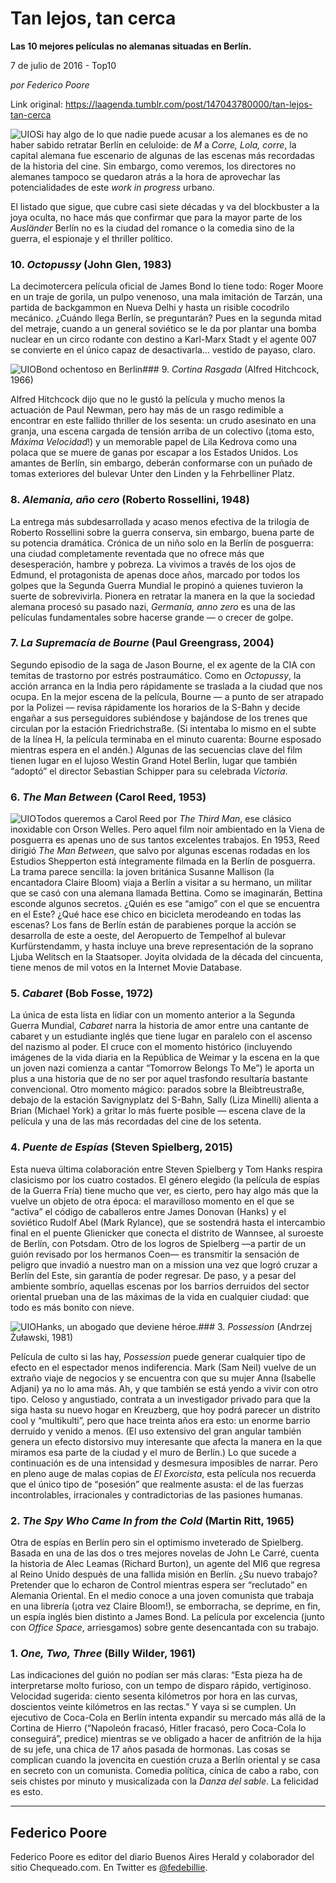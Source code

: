 # Tan lejos, tan cerca

**Las 10 mejores películas no alemanas situadas en Berlín.**

7 de julio de 2016 - Top10

_por Federico Poore_

Link original: https://laagenda.tumblr.com/post/147043780000/tan-lejos-tan-cerca

![UIO](https://64.media.tumblr.com/b7ef3920b2867d83e60f6b558740cb63/tumblr_inline_pjzvpkRviD1t6q87u_500.jpg)Si hay algo de lo que nadie puede acusar a los alemanes es de no haber sabido retratar Berlín en celuloide: de *M* a *Corre, Lola, corre*, la capital alemana fue escenario de algunas de las escenas más recordadas de la historia del cine. Sin embargo, como veremos, los directores no alemanes tampoco se quedaron atrás a la hora de aprovechar las potencialidades de este *work in progress* urbano.


El listado que sigue, que cubre casi siete décadas y va del blockbuster a la joya oculta, no hace más que confirmar que para la mayor parte de los *Ausländer* Berlín no es la ciudad del romance o la comedia sino de la guerra, el espionaje y el thriller político.


### 10. *Octopussy* (John Glen, 1983)

La decimotercera película oficial de James Bond lo tiene todo: Roger Moore en un traje de gorila, un pulpo venenoso, una mala imitación de Tarzán, una partida de backgammon en Nueva Delhi y hasta un risible cocodrilo mecánico. ¿Cuándo llega Berlín, se preguntarán? Pues en la segunda mitad del metraje, cuando a un general soviético se le da por plantar una bomba nuclear en un circo rodante con destino a Karl-Marx Stadt y el agente 007 se convierte en el único capaz de desactivarla… vestido de payaso, claro.


![UIO](https://64.media.tumblr.com/808b1ccd6d001b8d1d6a4edc28a7e1a8/tumblr_inline_pjzvpkfWBV1t6q87u_500.jpg)Bond ochentoso en Berlin### 9. *Cortina Rasgada* (Alfred Hitchcock, 1966)

Alfred Hitchcock dijo que no le gustó la película y mucho menos la actuación de Paul Newman, pero hay más de un rasgo redimible a encontrar en este fallido thriller de los sesenta: un crudo asesinato en una granja, una escena cargada de tensión arriba de un colectivo (¡toma esto, *Máxima Velocidad*!) y un memorable papel de Lila Kedrova como una polaca que se muere de ganas por escapar a los Estados Unidos. Los amantes de Berlín, sin embargo, deberán conformarse con un puñado de tomas exteriores del bulevar Unter den Linden y la Fehrbelliner Platz.


### 8. *Alemania, año cero* (Roberto Rossellini, 1948)

La entrega más subdesarrollada y acaso menos efectiva de la trilogía de Roberto Rossellini sobre la guerra conserva, sin embargo, buena parte de su potencia dramática. Crónica de un niño solo en la Berlín de posguerra: una ciudad completamente reventada que no ofrece más que desesperación, hambre y pobreza. La vivimos a través de los ojos de Edmund, el protagonista de apenas doce años, marcado por todos los golpes que la Segunda Guerra Mundial le propinó a quienes tuvieron la suerte de sobrevivirla. Pionera en retratar la manera en la que la sociedad alemana procesó su pasado nazi, *Germania, anno zero* es una de las películas fundamentales sobre hacerse grande — o crecer de golpe.


### 7. *La Supremacía de Bourne* (Paul Greengrass, 2004)

Segundo episodio de la saga de Jason Bourne, el ex agente de la CIA con temitas de trastorno por estrés postraumático. Como en *Octopussy*, la acción arranca en la India pero rápidamente se traslada a la ciudad que nos ocupa. En la mejor escena de la película, Bourne — a punto de ser atrapado por la Polizei — revisa rápidamente los horarios de la S-Bahn y decide engañar a sus perseguidores subiéndose y bajándose de los trenes que circulan por la estación Friedrichstraße. (Si intentaba lo mismo en el subte de la línea H, la película terminaba en el minuto cuarenta: Bourne esposado mientras espera en el andén.) Algunas de las secuencias clave del film tienen lugar en el lujoso Westin Grand Hotel Berlin, lugar que también “adoptó” el director Sebastian Schipper para su celebrada *Victoria*.


### 6. *The Man Between* (Carol Reed, 1953)

![UIO](https://64.media.tumblr.com/6838c7ac3633bfdecde55be3896114ae/tumblr_inline_pjzvpkNr7B1t6q87u_250.jpg)Todos queremos a Carol Reed por *The Third Man*, ese clásico inoxidable con Orson Welles. Pero aquel film noir ambientado en la Viena de posguerra es apenas uno de sus tantos excelentes trabajos. En 1953, Reed dirigió *The Man Between*, que salvo por algunas escenas rodadas en los Estudios Shepperton está íntegramente filmada en la Berlín de posguerra. La trama parece sencilla: la joven británica Susanne Mallison (la encantadora Claire Bloom) viaja a Berlín a visitar a su hermano, un militar que se casó con una alemana llamada Bettina. Como se imaginarán, Bettina esconde algunos secretos. ¿Quién es ese “amigo” con el que se encuentra en el Este? ¿Qué hace ese chico en bicicleta merodeando en todas las escenas? Los fans de Berlín están de parabienes porque la acción se desarrolla de este a oeste, del Aeropuerto de Tempelhof al bulevar Kurfürstendamm, y hasta incluye una breve representación de la soprano Ljuba Welitsch en la Staatsoper. Joyita olvidada de la década del cincuenta, tiene menos de mil votos en la Internet Movie Database.


### 5. *Cabaret* (Bob Fosse, 1972)

La única de esta lista en lidiar con un momento anterior a la Segunda Guerra Mundial, *Cabaret* narra la historia de amor entre una cantante de cabaret y un estudiante inglés que tiene lugar en paralelo con el ascenso del nazismo al poder. El cruce con el momento histórico (incluyendo imágenes de la vida diaria en la República de Weimar y la escena en la que un joven nazi comienza a cantar “Tomorrow Belongs To Me”) le aporta un plus a una historia que de no ser por aquel trasfondo resultaría bastante convencional. Otro momento mágico: parados sobre la Bleibtreustraße, debajo de la estación Savignyplatz del S-Bahn, Sally (Liza Minelli) alienta a Brian (Michael York) a gritar lo más fuerte posible — escena clave de la película y una de las más recordadas del cine de los setenta.


### 4. *Puente de Espías* (Steven Spielberg, 2015)

Esta nueva última colaboración entre Steven Spielberg y Tom Hanks respira clasicismo por los cuatro costados. El género elegido (la película de espías de la Guerra Fría) tiene mucho que ver, es cierto, pero hay algo más que la vuelve un objeto de otra época: el maravilloso momento en el que se “activa” el código de caballeros entre James Donovan (Hanks) y el soviético Rudolf Abel (Mark Rylance), que se sostendrá hasta el intercambio final en el puente Glienicker que conecta el distrito de Wannsee, al suroeste de Berlín, con Potsdam. Otro de los logros de Spielberg —a partir de un guión revisado por los hermanos Coen— es transmitir la sensación de peligro que invadió a nuestro man on a mission una vez que logró cruzar a Berlín del Este, sin garantía de poder regresar. De paso, y a pesar del ambiente sombrío, aquellas escenas por los barrios derruidos del sector oriental prueban una de las máximas de la vida en cualquier ciudad: que todo es más bonito con nieve.


![UIO](https://64.media.tumblr.com/b7ef3920b2867d83e60f6b558740cb63/tumblr_inline_pjzvpkRviD1t6q87u_500.jpg)Hanks, un abogado que deviene héroe.### 3. *Possession* (Andrzej Żuławski, 1981)

Película de culto si las hay, *Possession* puede generar cualquier tipo de efecto en el espectador menos indiferencia. Mark (Sam Neil) vuelve de un extraño viaje de negocios y se encuentra con que su mujer Anna (Isabelle Adjani) ya no lo ama más. Ah, y que también se está yendo a vivir con otro tipo. Celoso y angustiado, contrata a un investigador privado para que la siga hasta su nuevo hogar en Kreuzberg, que hoy podrá parecer un distrito cool y “multikulti”, pero que hace treinta años era esto: un enorme barrio derruido y venido a menos. (El uso extensivo del gran angular también genera un efecto distorsivo muy interesante que afecta la manera en la que miramos esa parte de la ciudad y el muro de Berlín.) Lo que sucede a continuación es de una intensidad y desmesura imposibles de narrar. Pero en pleno auge de malas copias de *El Exorcista*, esta película nos recuerda que el único tipo de “posesión” que realmente asusta: el de las fuerzas incontrolables, irracionales y contradictorias de las pasiones humanas.


### 2. *The Spy Who Came In from the Cold* (Martin Ritt, 1965)

Otra de espías en Berlín pero sin el optimismo inveterado de Spielberg. Basada en una de las dos o tres mejores novelas de John Le Carré, cuenta la historia de Alec Leamas (Richard Burton), un agente del MI6 que regresa al Reino Unido después de una fallida misión en Berlín. ¿Su nuevo trabajo? Pretender que lo echaron de Control mientras espera ser “reclutado” en Alemania Oriental. En el medio conoce a una joven comunista que trabaja en una librería (¡otra vez Claire Bloom!), se emborracha, se deprime, en fin, un espía inglés bien distinto a James Bond. La película por excelencia (junto con *Office Space*, arriesgamos) sobre gente desencantada con su trabajo.


### 1. *One, Two, Three* (Billy Wilder, 1961)

Las indicaciones del guión no podían ser más claras: “Esta pieza ha de interpretarse molto furioso, con un tempo de disparo rápido, vertiginoso. Velocidad sugerida: ciento sesenta kilómetros por hora en las curvas, doscientos veinte kilómetros en las rectas.” Y vaya si se cumplen. Un ejecutivo de Coca-Cola en Berlín intenta expandir su mercado más allá de la Cortina de Hierro (“Napoleón fracasó, Hitler fracasó, pero Coca-Cola lo conseguirá”, predice) mientras se ve obligado a hacer de anfitrión de la hija de su jefe, una chica de 17 años pasada de hormonas. Las cosas se complican cuando la jovencita en cuestión cruza a Berlín oriental y se casa en secreto con un comunista. Comedia política, cínica de cabo a rabo, con seis chistes por minuto y musicalizada con la *Danza del sable*. La felicidad es esto.




---

 Federico Poore
---------------

 Federico Poore es editor del diario Buenos Aires Herald y colaborador del sitio Chequeado.com. En Twitter es [@fedebillie](http://www.twitter.com/fedebillie). 

